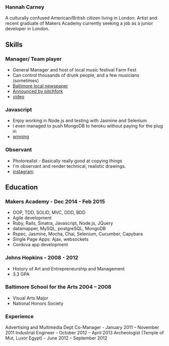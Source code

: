 ### Hannah Carney

A culturally confused American/British citizen living in London. Artist and recent graduate of Makers Academy currently seeking a job as a junior developer in London.

## Skills

### Manager/ Team player

- General Manager and host of local music festival Farm Fest
- Can control thousands of drunk people, and a few musicians (sometimes)
- [Baltimore local newspaper](http://www.citypaper.com/bcp-blog-3833-20110701,0,2651809.story)
- [Announced by pitchfork](http://pitchfork.com/news/46961-festivals-in-brief-barclaycard-wireless-trna-west-fest-farm-fest/)
- [video](https://vimeo.com/58645020)

### Javascript

- Enjoy working in Node.js and testing with Jasmine and Selenium
- I even managed to push MongoDB to heroku without paying for the plug in
- [winning](http://turnuptunein.herokuapp.com/)

### Observant

- Photorealist - Basically really good at copying things
- I'm observant and render technical, realistic drawings.
- [instagram](https://instagram.com/hannahlourealism/)

## Education

### Makers Academy - Dec 2014 - Feb 2015

- OOP, TDD, SOLID, MVC, DDD, BDD
- Agile development
- Ruby, Rails, Sinatra, Javascript, Node.js, JQuery
- datamapper, MySQL, postgreSQL, MongoDB
- Rspec, Jasmine, Mocha, Chai, Selenium, Cucumber, Capybara
- Single Page Apps: Ajax, websockets
- Cordova app development

### Johns Hopkins - 2008 - 2012

- History of Art and Entrepreneurship and Management
- 3.3 GPA

### Baltimore School for the Arts 2004 – 2008

- Visual Arts Major
- National Honors Society

### Experience

Advertising and Multimedia Dept Co-Manager - January 2011 – November 2011
Industrial Engineer - October 2012 – April 2013
Archeologist  (Temple of Mut, Luxor Egypt) - June 2012 – September 2012
